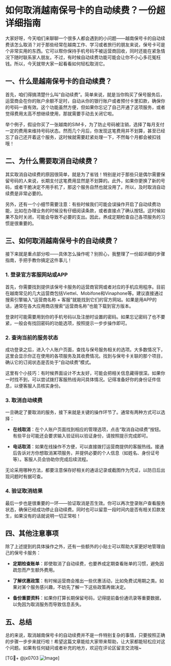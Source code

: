 # 如何取消越南保号卡的自动续费？一份超详细指南

大家好呀，今天咱们来聊聊一个很多人都会遇到的小问题——越南保号卡的自动续费该怎么取消？对于那些经常在越南工作、学习或者旅行的朋友来说，保号卡可是个非常实用的东西。它可以帮你保持手机号码不被运营商回收，同时还能在紧急情况下随时联系家人朋友。不过，有时候自动续费功能可能会让你不小心多花冤枉钱。所以，今天就带大家一起看看如何轻松取消它。

## 一、什么是越南保号卡的自动续费？

首先，咱们得搞清楚什么叫“自动续费”。简单来说，就是当你购买了保号服务后，运营商会在你的账户余额不足时，自动从你的银行账户或者预付卡里扣款，确保你的号码一直有效。这个功能虽然方便，但如果你忘记了自己开通了这项服务，或者觉得费用太高不想继续使用，那就需要手动去关闭它啦。

举个例子，假设你买了一张越南的SIM卡，为了防止号码被注销，选择了每月支付一定的费用来维持号码状态。然而几个月后，你发现这笔费用并不划算，甚至已经忘了自己还开着这个服务，这时候就需要赶紧处理一下，不然每个月都会被扣钱哦！

## 二、为什么需要取消自动续费？

其实取消自动续费的原因很简单，就是为了省钱！特别是对于那些只是偶尔需要保留号码的人来说，长期支付这笔费用显然是不划算的。此外，如果你更换了新的号码，或者干脆决定不用手机了，那这个服务自然也就没用了。所以，及时取消自动续费是非常必要的。

另外，还有一个小细节需要注意：有些时候我们可能会误操作开启了自动续费功能，比如在办理业务的时候没有仔细阅读条款，或者直接点了确认按钮。这时候如果不及时关闭，可能会导致不必要的支出。因此，养成定期检查自己各项服务的习惯是很重要的。

## 三、如何取消越南保号卡的自动续费？

接下来就是重点部分啦——具体怎么操作呢？别担心，我整理了一份超详细的步骤指南，手把手教你搞定这件事儿！

### 1. 登录官方客服网站或APP

首先，你需要找到提供该保号卡服务的运营商官网或者对应的手机应用程序。目前在越南常见的几大运营商包括Viettel、Mobifone和Vinaphone等。建议直接通过搜索引擎输入“运营商名称 + 客服”就能找到它们的官方网站。如果是用APP的话，通常在各大应用商店搜索“运营商名称”也能下载到官方版本。

登录时可能需要用到你的手机号码以及注册时设置的密码。如果忘记密码了也不要紧，一般会有找回密码的功能选项，按照提示一步步操作即可。

### 2. 查询当前的服务状态

成功登录之后，进入个人账户页面，查找与保号服务相关的选项。大多数情况下，这里会显示你正在使用的各项服务及其收费情况。找到与保号卡关联的那个项目，确认它的订阅状态是否处于“自动续费”模式。

这里有个小技巧：有时候界面设计不太友好，可能会把相关信息藏得很深。如果你一时找不到，可以尝试拨打客服热线询问具体情况。记得准备好你的身份证件信息，以便客服人员核实身份。

### 3. 取消自动续费

一旦确定了要取消的服务，接下来就是关键的操作环节了。通常有两种方式可以选择：

- **在线取消**：在个人账户页面找到相应的管理选项，点击“取消自动续费”按钮。有些平台可能还会要求输入验证码以验证身份，请按照提示完成即可。
  
- **电话取消**：如果在线操作不方便，可以直接拨打运营商提供的客服热线。接通后告诉对方你想取消某项服务，并提供必要的个人信息（如姓名、身份证号等）。客服人员会协助你完成后续流程。

无论采用哪种方法，都要注意保存好相关的通话记录或截图作为凭证，以防日后出现问题时有据可查。

### 4. 验证取消结果

最后一步也是很重要的一环——验证取消是否生效。你可以再次登录账户查看服务状态，确保已经成功停止自动续费。同时也可以留意一段时间内是否有相关扣款发生，如果没有的话就说明一切正常啦！

## 四、其他注意事项

除了上述提到的具体操作之外，还有一些额外的小贴士可以帮助大家更好地管理自己的保号卡服务：

- **定期检查账单**：即使取消了自动续费，也要养成定期查看账单的习惯，避免因疏忽而产生额外费用。
  
- **了解优惠政策**：有时候运营商会推出一些优惠活动，比如免费试用期之类。如果对某个服务感兴趣，不妨先了解一下这些政策再做决定。
  
- **备份重要资料**：如果你打算长期保留号码，记得提前备份通讯录等重要数据，以免因为取消服务而导致信息丢失。

## 五、总结

总的来说，取消越南保号卡的自动续费并不是一件特别复杂的事情，只要按照正确的步骤一步步来就行啦！希望这篇文章能给大家带来帮助，让大家都能轻松应对这个问题。如果有任何疑问或者补充的地方，欢迎在评论区留言交流哦~

[TG💪+ @jx0703 ![Image](https://github.com/user-attachments/assets/dbca1d08-cadb-493c-b0ec-ad6f7a83f270)]
